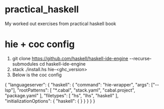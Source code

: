 # practical_haskell
My worked out exercises from practical haskell book

# hie + coc config
1. git clone https://github.com/haskell/haskell-ide-engine --recurse-submodules
   cd haskell-ide-engine
2. stack ./install.hs hie-<ghc_version>
3. Below is the coc config

{
"languageserver": {
  "haskell": {
    "command": "hie-wrapper",
    "args": ["--lsp"],
    "rootPatterns": [
      "*.cabal",
      "stack.yaml",
      "cabal.project",
      "package.yaml"
    ],
    "filetypes": [
      "hs",
      "lhs",
      "haskell"
    ],
    "initializationOptions": {
      "haskell": {
      }
    }
  }
}
}

